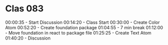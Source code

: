 # Clas 083

00:00:35 - Start Discussion
00:14:20 - Class Start
00:30:00 - Create Color Atom
00:52:20 - Create foundation package
01:04:55 - 7 min break
01:12:00 - Move foundation in react to package file
01:25:25 - Create Text Atom
01:40:20 - Discussion
